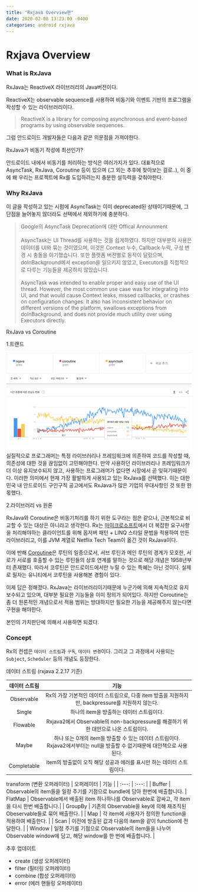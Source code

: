 ```yaml
---
title: "Rxjava Overview편"
date: 2020-02-08 13:23:00 -0400
categories: android rxjava
---
```

# Rxjava Overview

### What is RxJava
RxJava는 ReactiveX 라이브러리의 Java버전이다. 

ReactiveX는 observable sequence를 사용하여 비동기와 이벤트 기반의 프로그램을 작성할 수 있는 라이브러리이다.

> ReactiveX is a library for composing asynchronous and event-based programs by using observable sequences.

그럼 안드로이드 개발자들은 다음과 같은 의문점을 가져야한다.

RxJava가 비동기 작성에 최선인가?

안드로이드 내에서 비동기를 처리하는 방식은 여러가지가 있다.
대표적으로 AsyncTask, RxJava, Coroutine 등이 있으며 (그 외는 추후에 찾아보는 걸로..), 이 중에 왜 우리는 프로젝트에 Rx를 도입하려는지 충분한 설득력을 갖춰야한다.

### Why RxJava

이 글을 작성하고 있는 시점에 AsyncTask는 이미 deprecated된 상태이기때문에, 그 단점을 늘어놓지 않더라도 선택에서 제외하기에 충분하다.

>Google의 AsyncTask Deprecation에 대한 Offical Announment<br><br>AsyncTask는 UI Thread를 사용하는 것을 쉽게하였다. 하지만 대부분의 사용은 데이터를 UI와 묶는 것이였으며, 이것은 Context 누수, Callback 누락, 구성 변경 시 충돌을 야기했습니다. 또한 플랫폼 버젼별로 동작이 달랐으며, doInBackground에서 exception을 일으키지 않았고, Executors를 직접적으로 다루는 기능들을 제공하지 않았습니다. <br><br>AsyncTask was intended to enable proper and easy use of the UI thread. However, the most common use case was for integrating into UI, and that would cause Context leaks, missed callbacks, or crashes on configuration changes. It also has inconsistent behavior on different versions of the platform, swallows exceptions from doInBackground, and does not provide much utility over using Executors directly.

RxJava vs Coroutine

1.트랜드 

<img src="./images/rxjava-overview-googletrends.png" width="600">
실질적으로 프로그래머는 특정 라이브러리나 프레임워크에 의존하여 코드를 작성할 때, 의존성에 대한 것을 끊임없이 고민해야한다. 만약 사용하던 라이브러리나 프레임워크가 더 이상 유지보수되지 않고, 사용하는 프로그래머가 없다면 시장에서 곧 잊혀기때문이다. 이러한 의미에서 현재 가장 활발하게 사용되고 있는 RxJava를 선택했다. 이는 대한민국 내 안드로이드 구인구직 공고에서도 RxJava가 많은 기업의 우대사항인 것 또한 한몫했다. 

2.라이브러리 vs 원론

RxJava와 Coroutine은 비동기처리를 하기 위한 도구라는 점은 같으나, 근본적으로 비교할 수 있는 대상은 아니라고 생각한다. Rx는 [마이크로소프트](https://docs.microsoft.com/en-us/previous-versions/dotnet/reactive-extensions/hh242985(v=vs.103)?redirectedfrom=MSDN)에서 더 복잡한 요구사항을 처리해야하는 클라이언트를 위해 옵저버 패턴 + LINQ 스타일 문법을 적용하여 만든 라이브러리고, 이를 JVM 계열로 Netflix Tech Team이 옮긴 것이 RxJava이다.

이에 반해 [Coroutine](https://ko.wikipedia.org/wiki/%EC%BD%94%EB%A3%A8%ED%8B%B4)은 루틴의 일종으로서, 서브 루틴과 메인 루틴의 경계가 모호한, 서로가 서로를 호출할 수 있는 루틴들의 상호 연계를 말하는 것으로 해당 개념은 1958년부터 존재했다. 따라서 코루틴은 안드로이드에서만 누릴 수 있는 특혜는 아닌 것이다. 실제로 필자는 유니티에서 코루틴을 사용해본 경험이 있다.

이제 답은 정해졌다. RxJava는 라이브러리이기때문에 누군가에 의해 지속적으로 유지보수되고 있으며, 대부분 필요한 기능들을 이미 정의가 되어있다. 하지만 Coroutine는 좀 더 원론적인 개념으로서 적용 범위는 방대하지만 필요한 기능을 제공해주지 않는다면 구현을 해야한다. 

본인의 가치판단에 의해서 사용하면 되겠다.

### Concept

Rx의 컨셉은 `데이터 스트림`과 `구독`, `데이터 변경`이다. 
그리고 그 과정에서 사용되는 `Subject`, `Scheduler` 등의 개념도 등장한다.

데이터 스트림 (rxjava 2.2.17 기준)

| 데이터 스트림 | 기능 |
| :---: | :---: |
| Observable | Rx의 가장 기본적인 데이터 스트림으로, 다중 item 방출을 지원하지만, backpressure를 지원하지 않는다. |
| Single | 하나의 item을 방출하는 데이터 스트림이다. |
| Flowable | Rxjava2에서 Observable의 non-backpressure를 해결하기 위한 대안으로 나온 스트림이다. |
| Maybe | 하나 또는 0개의 item을 방출할 수 있는 데이터 스트림이다. Rxjava2에서부터는 null을 방출할 수 없기때문에 대안책으로 사용된다. |
| Completable | item의 방출없이 오직 해당 성공과 에러를 표시만 하는 데이터 스트림이다. |

transform (변환 오퍼레이터)
| 오퍼레이터 | 기능 |
| :---: | :---: |
| Buffer | Observable의 item들을 일정 주기를 기점으로 bundle에 담아 한번에 배출합니다.
| FlatMap | Observable에서 배출된 item 하나하나를 Observable로 감싸고, 각 item을 다시 한번 배출합니다.|
| GroupBy | 기존의 Observable을 key에 의해 재조직된 Obeservable들로 묶어 배출한다. |
| Map | 각 item에 사용자가 정의한 function을 적용하여 배출한다. |
| Scan | 이전에 방출된 값과 다음의 item을 같이 function에 전달한다. |
| Window | 일정 주기를 기점으로 Observable의 item들을 나누어 Observable window에 담고, 해당 window를 한 번에 배출합니다. |

추후 업데이트
- create (생성 오퍼레이터)
- filter (필터링 오퍼레이터)
- combine (합성 오퍼레이터)
- error (에러 핸들링 오퍼레이터)











